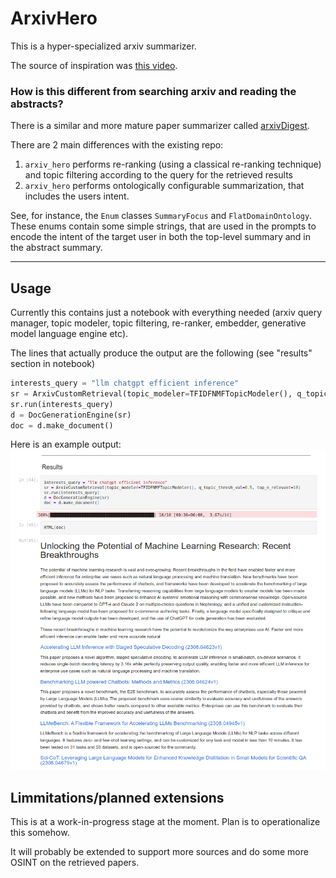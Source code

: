 # ArxivHero

This is a hyper-specialized arxiv summarizer. 

The source of inspiration was [this video](https://youtu.be/u4CRHtjyHTI?t=3303).

### How is this different from searching arxiv and reading the abstracts?
There is a similar and more mature paper summarizer called [arxivDigest](https://github.com/AutoLLM/ArxivDigest).

There are 2 main differences with the existing repo:
1. `arxiv_hero` performs re-ranking (using a classical re-ranking technique) and topic filtering according to the query for the retrieved results
2. `arxiv_hero` performs ontologically configurable summarization, that includes the users intent. 

See, for instance, the `Enum` classes `SummaryFocus` and `FlatDomainOntology`. These enums contain some simple strings, that are used in the prompts 
to encode the intent of the target user in both the top-level summary and in the abstract summary. 

----
## Usage
Currently this contains just a notebook with everything needed (arxiv query manager, topic modeler, topic filtering, re-ranker, embedder, generative model language engine etc).

The lines that actually produce the output are the following (see "results" section in notebook)
```python
interests_query = "llm chatgpt efficient inference"
sr = ArxivCustomRetrieval(topic_modeler=TFIDFNMFTopicModeler(), q_topic_thresh_val=0.5, top_n_relevant=10)
sr.run(interests_query)
d = DocGenerationEngine(sr)
doc = d.make_document()
```

Here is an example output:
![alt-img](img/screenshot.png)

## Limmitations/planned extensions
This is at a work-in-progress stage at the moment. Plan is to operationalize this somehow. 

It will probably be extended to support more sources and do some more OSINT on the retrieved papers.


